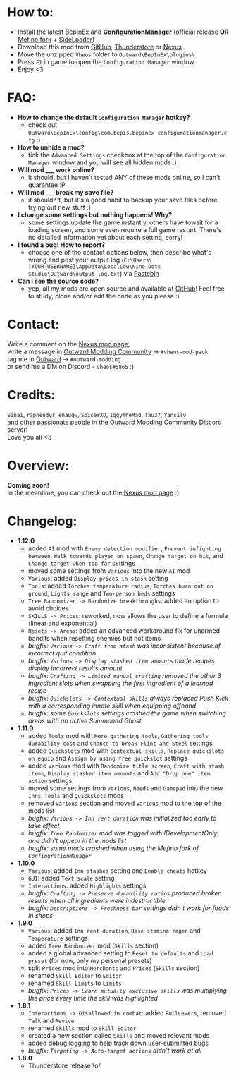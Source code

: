 # How to:
- Install the latest [BepInEx](https://github.com/BepInEx/BepInEx/releases/latest/) and **ConfigurationManager** ([official release](https://github.com/BepInEx/BepInEx.ConfigurationManager/releases/latest) **OR** [Mefino fork](https://github.com/Mefino/BepInEx.ConfigurationManager/releases/latest) + [SideLoader](https://github.com/sinai-dev/Outward-SideLoader/releases/latest))
- Download this mod from [GitHub](https://github.com/Vheos777/OutwardMods/releases), [Thunderstore](https://outward.thunderstore.io/package/Vheos/VheosModPack/) or [Nexus](https://www.nexusmods.com/outward/mods/203?tab=files)
- Move the unzipped `Vheos` folder to `Outward\BepInEx\plugins\`
- Press `F1` in game to open the `Configuration Manager` window
- Enjoy <3

# FAQ:
- **How to change the default `Configuration Manager` hotkey?**
    - check out `Outward\BepInEx\config\com.bepis.bepinex.configurationmanager.cfg` :)
- **How to unhide a mod?**
    - tick the `Advanced Settings` checkbox at the top of the `Configuration Manager` window and you will see all hidden mods :)
- **Will mod ___ work online?**
    - it should, but I haven't tested ANY of these mods online, so I can't guarantee :P
- **Will mod ___ break my save file?**
    - it shouldn't, but it's a good habit to backup your save files before trying out new stuff :)
- **I change some settings but nothing happens! Why?**
    - some settings update the game instantly, others have towait for a loading screen, and some even require a full game restart. There's no detailed information yet about each setting, sorry!
- **I found a bug! How to report?**
    - choose one of the contact options below, then describe what's wrong and post your output log (`C:\Users\[YOUR_USERNAME]\AppData\LocalLow\Nine Dots Studio\Outward\output_log.txt`) via [Pastebin](https://pastebin.com/)
- **Can I see the source code?**
    - yep, all my mods are open source and available at [GitHub](https://github.com/Vheos777/OutwardMods)! Feel free to study, clone and/or edit the code as you please :)

# Contact:
Write a comment on the [Nexus mod page](https://www.nexusmods.com/outward/mods/203?tab=posts),  
write a message in [Outward Modding Community](https://discord.gg/zKyfGmy7TR) -> `#vheos-mod-pack`  
tag me in [Outward](https://discord.com/invite/outward) -> `#outward-modding`  
or send me a DM on Discord - `Vheos#5865` :)

# Credits:
`Sinai`, `raphendyr`, `ehaugw`, `SpicerXD`, `IggyTheMad`, `Tau37`, `Yansilv`  
and other passionate people in the [Outward Modding Community](https://discord.gg/zKyfGmy7TR) Discord server!  
Love you all <3  

# Overview:
**Coming soon!**  
In the meantime, you can check out the [Nexus mod page](https://www.nexusmods.com/outward/mods/203) :)

# Changelog:
- **1.12.0**
    - added `AI` mod with `Enemy detection modifier`, `Prevent infighting between`, `Walk towards player on spawn`, `Change target on hit`, and `Change target when too far` settings
    - moved some settings from `Various` into the new `AI` mod
    - `Various`: added `Display prices in stash` setting
    - `Tools`: added `Torches temperature radius`, `Torches burn out on ground`, `Lights range` and `Two-person beds` settings
    - `Tree Randomizer -> Randomize breakthroughs`:  added an option to avoid choices
    - `SKILLS -> Prices`: reworked, now allows the user to define a formula (linear and exponential)
    - `Resets -> Areas`: added an advanced workaround fix for unarmed bandits when resetting enemies but not items
    - *bugfix: `Various -> Craft from stash` was inconsistent because of incorrect quit condition*
    - *bugfix: `Various -> Display stashed item amounts` made recipes display incorrect results amount*
    - *bugfix: `Crafting -> Limited manual crafting` removed the other 3 ingredient slots when swapping the first ingredient of a learned recipe*
    - *bugfix: `Quickslots -> Contextual skills` always replaced Push Kick with a corresponding innate skill when equipping offhand*
    - *bugfix: some `Quickslots` settings crashed the game when switching areas with an active Summoned Ghost*
- **1.11.0**
    - added `Tools` mod with `More gathering tools`, `Gathering tools durability cost` and `Chance to break Flint and Steel` settings
    - added `Quickslots` mod with `Contextual skills`, `Replace quickslots on equip` and `Assign by using free quickslot` settings
    - added `Various` mod with `Randomize title screen`, `Craft with stash items`, `Display stashed item amounts` and `Add "Drop one" item action` settings
    - moved some settings from `Various`, `Needs` and `Gamepad` into the new `Inns`, `Tools` and `Quickslots` mods
    - removed `Various` section and moved `Various` mod to the top of the mods list
    - *bugfix: `Various -> Inn rent duration` was initialized too early to take effect*
    - *bugfix: `Tree Randomizer` mod was tagged with IDevelopmentOnly and didn't appear in the mods list*
    - *bugfix: some mods crashed when using the Mefino fork of `ConfigurationManager`*
- **1.10.0**
    - `Various`: added `Inn stashes` setting and `Enable cheats` hotkey
    - `GUI`: added `Text scale` setting
    - `Interactions`: added `Highlights` settings
    - *bugfix: `Crafting -> Preserve durability ratios` produced broken results when all ingredients were indestructible*
    - *bugfix: `Descriptions -> Freshness bar` settings didn't work for foods in shops*
- **1.9.0**
    - `Various`: added `Inn rent duration`, `Base stamina regen` and `Temperature` settings
    - added `Tree Randomizer` mod (`Skills` section)
    - added a global advanced setting to `Reset to defaults` and `Load preset` (for now, only my personal presets)
    - split `Prices` mod into `Merchants` and `Prices` (`Skills` section)
    - renamed `Skill Editor` to `Editor`
    - renamed `Skill Limits` to `Limits`
    - *bugfix: `Prices -> Learn mutually exclusive skills` was multiplying the price every time the skill was highlighted*
- **1.8.1**
    - `Interactions -> Disallowed in combat`: added `PullLevers`, removed `Talk` and `Revive`
    - renamed `Skills` mod to `Skill Editor`
    - created a new section called `Skills` and moved relevant mods
    - added debug logging to help track down user-submitted bugs
    - *bugfix: `Targeting -> Auto-target actions` didn't work at all*
- **1.8.0**
    - Thunderstore release \o/